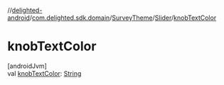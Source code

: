 //[delighted-android](../../../../index.md)/[com.delighted.sdk.domain](../../index.md)/[SurveyTheme](../index.md)/[Slider](index.md)/[knobTextColor](knob-text-color.md)

# knobTextColor

[androidJvm]\
val [knobTextColor](knob-text-color.md): [String](https://kotlinlang.org/api/latest/jvm/stdlib/kotlin/-string/index.html)
